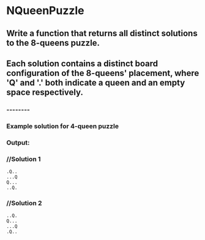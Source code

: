 # NQueenPuzzle
## Write a function that returns all distinct solutions to the 8-queens puzzle.

## Each solution contains a distinct board configuration of the 8-queens' placement, where 'Q' and '.' both indicate a queen and an empty space respectively.

### --------
### Example solution for 4-queen puzzle
### Output:

### //Solution 1
    .Q..
    ...Q
    Q...
    ..Q.
### //Solution 2
    ..Q.
    Q...
    ...Q
    .Q..
    
